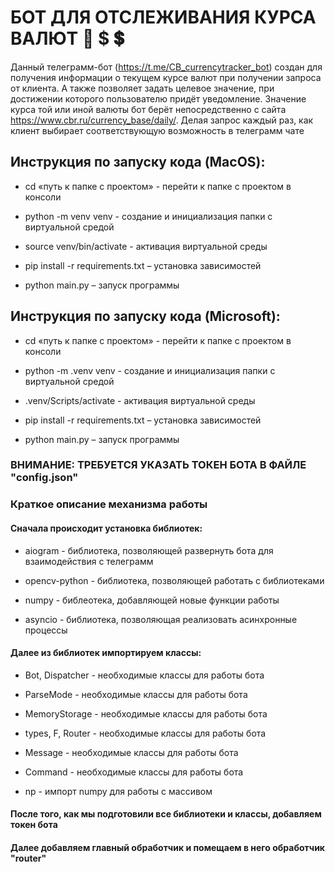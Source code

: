 # БОТ ДЛЯ ОТСЛЕЖИВАНИЯ КУРСА ВАЛЮТ 🤑 $ 💲

Данный телеграмм-бот (https://t.me/CB_currencytracker_bot) создан для получения информации о текущем курсе валют при получении запроса от клиента. А также позволяет задать целевое значение, при достижении которого пользователю придёт уведомление.
Значение курса той или иной валюты бот берёт непосредственно с сайта https://www.cbr.ru/currency_base/daily/. Делая запрос каждый раз, как клиент выбирает соответствующую возможность в телеграмм чате 

## Инструкция по запуску кода (MacOS):

- cd «путь к папке с проектом» - перейти к папке с проектом в консоли

- python -m venv venv    - создание и инициализация папки с виртуальной средой

- source venv/bin/activate  - активация виртуальной среды

- pip install -r requirements.txt – установка зависимостей

- python main.py – запуск программы

## Инструкция по запуску кода (Microsoft):

- cd «путь к папке с проектом» - перейти к папке с проектом в консоли

- python -m .venv venv    -  создание и инициализация папки с виртуальной средой

- .venv/Scripts/activate  - активация виртуальной среды

- pip install -r requirements.txt – установка зависимостей

- python main.py – запуск программы

### ВНИМАНИЕ: ТРЕБУЕТСЯ УКАЗАТЬ ТОКЕН БОТА В ФАЙЛЕ "config.json"

### Краткое описание механизма работы

#### Сначала происходит установка библиотек:

- aiogram - библиотека, позволяющей развернуть бота для взаимодействия с телеграмм

- opencv-python - библиотека, позволяющей работать с библиотеками

- numpy - библеотека, добавляющей новые функции работы

- asyncio - библиотека, позволяющая реализовать асинхронные процессы

#### Далее из библиотек импортируем классы:

- Bot, Dispatcher  - необходимые классы для работы бота

- ParseMode  - необходимые классы для работы бота

- MemoryStorage  - необходимые классы для работы бота

- types, F, Router   - необходимые классы для работы бота

- Message   - необходимые классы для работы бота

- Command - необходимые классы для работы бота

- np  - импорт numpy для работы с массивом

#### После того, как мы подготовили все библиотеки и классы, добавляем токен бота

#### Далее добавляем главный обработчик и помещаем в него обработчик "router" 

